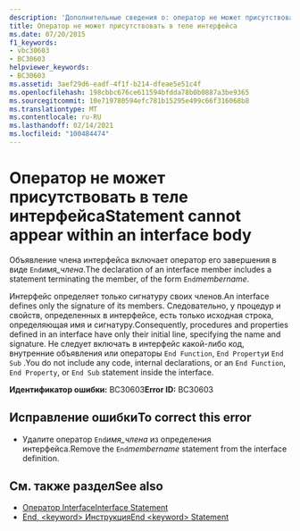 ```yaml
---
description: 'Дополнительные сведения о: оператор не может присутствовать в теле интерфейса'
title: Оператор не может присутствовать в теле интерфейса
ms.date: 07/20/2015
f1_keywords:
- vbc30603
- BC30603
helpviewer_keywords:
- BC30603
ms.assetid: 3aef29d6-eadf-4f1f-b214-dfeae5e51c4f
ms.openlocfilehash: 198cbbc676ce611594bfdda78b0b0887a3be9365
ms.sourcegitcommit: 10e719780594efc781b15295e499c66f316068b8
ms.translationtype: MT
ms.contentlocale: ru-RU
ms.lasthandoff: 02/14/2021
ms.locfileid: "100484474"
---
```

# <a name="statement-cannot-appear-within-an-interface-body"></a><span data-ttu-id="c656a-103">Оператор не может присутствовать в теле интерфейса</span><span class="sxs-lookup"><span data-stu-id="c656a-103">Statement cannot appear within an interface body</span></span>

<span data-ttu-id="c656a-104">Объявление члена интерфейса включает оператор его завершения в виде `End`*имя_члена*.</span><span class="sxs-lookup"><span data-stu-id="c656a-104">The declaration of an interface member includes a statement terminating the member, of the form `End`*membername*.</span></span>  
  
 <span data-ttu-id="c656a-105">Интерфейс определяет только сигнатуру своих членов.</span><span class="sxs-lookup"><span data-stu-id="c656a-105">An interface defines only the signature of its members.</span></span> <span data-ttu-id="c656a-106">Следовательно, у процедур и свойств, определенных в интерфейсе, есть только исходная строка, определяющая имя и сигнатуру.</span><span class="sxs-lookup"><span data-stu-id="c656a-106">Consequently, procedures and properties defined in an interface have only their initial line, specifying the name and signature.</span></span> <span data-ttu-id="c656a-107">Не следует включать в интерфейс какой-либо код, внутренние объявления или операторы `End Function`, `End Property`и `End Sub` .</span><span class="sxs-lookup"><span data-stu-id="c656a-107">You do not include any code, internal declarations, or an `End Function`, `End Property`, or `End Sub` statement inside the interface.</span></span>  
  
 <span data-ttu-id="c656a-108">**Идентификатор ошибки:** BC30603</span><span class="sxs-lookup"><span data-stu-id="c656a-108">**Error ID:** BC30603</span></span>  
  
## <a name="to-correct-this-error"></a><span data-ttu-id="c656a-109">Исправление ошибки</span><span class="sxs-lookup"><span data-stu-id="c656a-109">To correct this error</span></span>  
  
- <span data-ttu-id="c656a-110">Удалите оператор `End`*имя_члена* из определения интерфейса.</span><span class="sxs-lookup"><span data-stu-id="c656a-110">Remove the `End`*membername* statement from the interface definition.</span></span>  
  
## <a name="see-also"></a><span data-ttu-id="c656a-111">См. также раздел</span><span class="sxs-lookup"><span data-stu-id="c656a-111">See also</span></span>

- [<span data-ttu-id="c656a-112">Оператор Interface</span><span class="sxs-lookup"><span data-stu-id="c656a-112">Interface Statement</span></span>](../language-reference/statements/interface-statement.md)
- [<span data-ttu-id="c656a-113">End, \<keyword> Инструкция</span><span class="sxs-lookup"><span data-stu-id="c656a-113">End \<keyword> Statement</span></span>](../language-reference/statements/end-keyword-statement.md)
